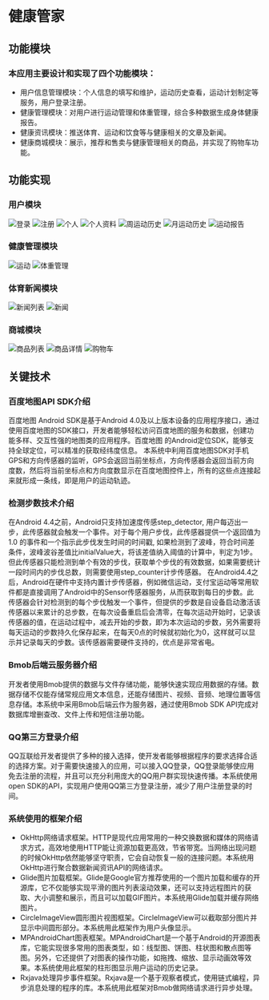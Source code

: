 # 健康管家

## 功能模块
### 本应用主要设计和实现了四个功能模块：
- 用户信息管理模块：个人信息的填写和维护，运动历史查看，运动计划制定等服务，用户登录注册。
- 健康管理模块：对用户进行运动管理和体重管理，综合多种数据生成身体健康报告。
- 健康资讯模块：推送体育、运动和饮食等与健康相关的文章及新闻。
- 健康商城模块：展示，推荐和售卖与健康管理相关的商品，并实现了购物车功能。

## 功能实现
### 用户模块
![登录](https://raw.githubusercontent.com/plzspara/image/master/healthManager/login.jpg?token=AIBNGWLLU7VQGW2FLB6AAS246XLEU)
![注册](https://raw.githubusercontent.com/plzspara/image/master/healthManager/register.jpg?token=AIBNGWK6WABCDH3AAX4KXVS46XKSC)
![个人](https://raw.githubusercontent.com/plzspara/image/master/healthManager/personal.jpg?token=AIBNGWKRGKKMF3SBDEWS42K46XKMW)
![个人资料](https://raw.githubusercontent.com/plzspara/image/master/healthManager/receiver.jpg?token=AIBNGWNS3JZWJB5WVAOJ6N246XK5Y)
![周运动历史](https://raw.githubusercontent.com/plzspara/image/master/healthManager/week_sportHis.jpg?token=AIBNGWILK6XWUUMDNTCXB7C46XKVE)
![月运动历史](https://github.com/plzspara/image/blob/master/healthManager/login.jpg?raw=true)
![运动报告](https://raw.githubusercontent.com/plzspara/image/master/healthManager/healthReport.jpg)

### 健康管理模块
![运动](https://raw.githubusercontent.com/plzspara/image/master/healthManager/run.jpg?token=AIBNGWOEUOZ5DEPGGXQZURC46XKTC)
![体重管理](https://raw.githubusercontent.com/plzspara/image/master/healthManager/weight.jpg?token=AIBNGWMZ5BTL5M3DS6RIEHC46XKWM)

### 体育新闻模块
![新闻列表](https://raw.githubusercontent.com/plzspara/image/master/healthManager/newsList.jpg?token=AIBNGWOAN45THNV456DPNTK46XKL4)
![新闻](https://raw.githubusercontent.com/plzspara/image/master/healthManager/news.jpg?token=AIBNGWL5WKUE4N6IRLOHJ3C46XKK4)

### 商城模块
![商品列表](https://raw.githubusercontent.com/plzspara/image/master/healthManager/goods.jpg?token=AIBNGWNL4SZW4EIJX3LWGOK46XJ2G)
![商品详情](https://raw.githubusercontent.com/plzspara/image/master/healthManager/goodsDe.jpg?token=AIBNGWOM7YFWHUI5XV3RNMC46XKCC)
![购物车](https://raw.githubusercontent.com/plzspara/image/master/healthManager/shopCar.jpg?token=AIBNGWNAZOC55XA4SWSLDEK46XKUG)


## 关键技术
### 百度地图API SDK介绍
百度地图 Android SDK是基于Android 4.0及以上版本设备的应用程序接口，通过使用百度地图的SDK接口，开发者能够轻松访问百度地图的服务和数据，创建功能多样、交互性强的地图类的应用程序。百度地图 的Android定位SDK，能够支持全球定位，可以精准的获取经纬度信息。
本系统中利用百度地图SDK对手机GPS和方向传感器的监听，GPS会返回当前坐标点，方向传感器会返回当前方向度数，然后将当前坐标点和方向度数显示在百度地图控件上，所有的这些点连接起来就形成一条线，即是用户的运动轨迹。

### 检测步数技术介绍
在Android 4.4之前，Android只支持加速度传感step_detector, 用户每迈出一步，此传感器就会触发一个事件。对于每个用户步伐，此传感器提供一个返回值为 1.0 的事件和一个指示此步伐发生时间的时间戳, 如果检测到了波峰，符合时间差条件，波峰波谷差值比initialValue大，将该差值纳入阈值的计算中，判定为1步。但此传感器只能检测到单个有效的步伐，获取单个步伐的有效数据，如果需要统计一段时间内的步伐总数，则需要使用step_counter计步传感器。
在Android4.4之后，Android在硬件中支持内置计步传感器，例如微信运动，支付宝运动等常用软件都是直接调用了Android中的Sensor传感器服务，从而获取到每日的步数。此传感器会针对检测到的每个步伐触发一个事件，但提供的步数是自设备启动激活该传感器以来累计的总步数，在每次设备重启后会清零，在每次运动开始时，记录该传感器的值，在运动过程中，减去开始的步数，即为本次运动的步数，另外需要将每天运动的步数持久化保存起来，在每天0点的时候就初始化为0，这样就可以显示并记录每天的步数。该传感器需要硬件支持的，优点是非常省电。

### Bmob后端云服务器介绍
开发者使用Bmob提供的数据与文件存储功能，能够快速实现应用数据的存储。数据存储不仅能存储常规应用文本信息，还能存储图片、视频、音频、地理位置等信息存储。本系统中采用Bmob后端云作为服务器，通过使用Bmob SDK API完成对数据库增删查改、文件上传和短信注册功能。

### QQ第三方登录介绍
QQ互联给开发者提供了多种的接入选择，使开发者能够根据程序的要求选择合适的选择方案。对于需要快速接入的应用，可以接入QQ登录，QQ登录能够使应用免去注册的流程，并且可以充分利用庞大的QQ用户群实现快速传播。本系统使用open SDK的API，实现用户使用QQ第三方登录注册，减少了用户注册登录的时间。

### 系统使用的框架介绍
- OkHttp网络请求框架。HTTP是现代应用常用的一种交换数据和媒体的网络请求方式，高效地使用HTTP能让资源加载更高效，节省带宽。当网络出现问题的时候OkHttp依然能够坚守职责，它会自动恢复一般的连接问题。本系统用OkHttp进行聚合数据新闻资讯API的网络请求。
- Glide图片加载框架。Glide是Google官方推荐使用的一个图片加载和缓存的开源库，它不仅能够实现平滑的图片列表滚动效果，还可以支持远程图片的获取、大小调整和展示，而且可以加载GIF图片。本系统用Glide加载并缓存网络图片。
- CircleImageView圆形图片视图框架。CircleImageView可以截取部分图片并显示中间圆形部分。本系统用此框架作为用户头像显示。
- MPAndroidChart图表框架。MPAndroidChart是一个基于Android的开源图表库，它能实现很多常用的图表类型，如：线型图、饼图、柱状图和散点图等图。另外，它还提供了对图表的操作功能，如拖拽、缩放、显示动画效等效果。本系统使用此框架的柱形图显示用户运动的历史记录。
- Rxjava处理异步事件框架。Rxjava是一个基于观察者模式，使用链式编程，异步消息处理的程序的库。本系统用此框架对Bmob做网络请求进行异步处理。

